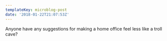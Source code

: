 ```yaml
---
templateKey: microblog-post
date: '2018-01-22T21:07:53Z'
---
```


Anyone have any suggestions for making a home office feel less like a troll cave?


